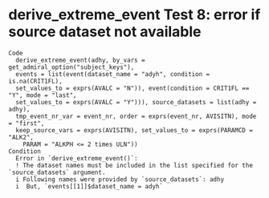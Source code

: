 # derive_extreme_event Test 8: error if source dataset not available

    Code
      derive_extreme_event(adhy, by_vars = get_admiral_option("subject_keys"),
      events = list(event(dataset_name = "adyh", condition = is.na(CRIT1FL),
      set_values_to = exprs(AVALC = "N")), event(condition = CRIT1FL == "Y", mode = "last",
      set_values_to = exprs(AVALC = "Y"))), source_datasets = list(adhy = adhy),
      tmp_event_nr_var = event_nr, order = exprs(event_nr, AVISITN), mode = "first",
      keep_source_vars = exprs(AVISITN), set_values_to = exprs(PARAMCD = "ALK2",
        PARAM = "ALKPH <= 2 times ULN"))
    Condition
      Error in `derive_extreme_event()`:
      ! The dataset names must be included in the list specified for the `source_datasets` argument.
      i Following names were provided by `source_datasets`: adhy
      i  But, `events[[1]]$dataset_name = adyh`

